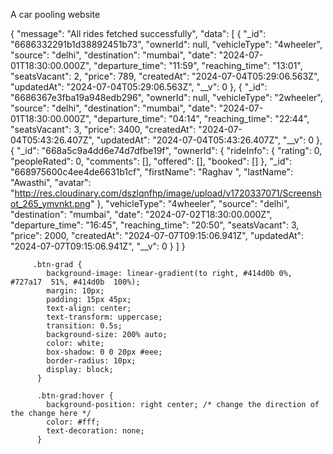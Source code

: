 A car pooling website


{
    "message": "All rides fetched successfully",
    "data": [
        {
            "_id": "6686332291b1d38892451b73",
            "ownerId": null,
            "vehicleType": "4wheeler",
            "source": "delhi",
            "destination": "mumbai",
            "date": "2024-07-01T18:30:00.000Z",
            "departure_time": "11:59",
            "reaching_time": "13:01",
            "seatsVacant": 2,
            "price": 789,
            "createdAt": "2024-07-04T05:29:06.563Z",
            "updatedAt": "2024-07-04T05:29:06.563Z",
            "__v": 0
        },
        {
            "_id": "6686367e3fba19a948edb296",
            "ownerId": null,
            "vehicleType": "2wheeler",
            "source": "delhi",
            "destination": "mumbai",
            "date": "2024-07-01T18:30:00.000Z",
            "departure_time": "04:14",
            "reaching_time": "22:44",
            "seatsVacant": 3,
            "price": 3400,
            "createdAt": "2024-07-04T05:43:26.407Z",
            "updatedAt": "2024-07-04T05:43:26.407Z",
            "__v": 0
        },
        {
            "_id": "668a5c9a4dd6e74d7dfbe19f",
            "ownerId": {
                "rideInfo": {
                    "rating": 0,
                    "peopleRated": 0,
                    "comments": [],
                    "offered": [],
                    "booked": []
                },
                "_id": "668975600c4ee4de6631b1cf",
                "firstName": "Raghav ",
                "lastName": "Awasthi",
                "avatar": "http://res.cloudinary.com/dszlqnfhp/image/upload/v1720337071/Screenshot_265_ymvnkt.png"
            },
            "vehicleType": "4wheeler",
            "source": "delhi",
            "destination": "mumbai",
            "date": "2024-07-02T18:30:00.000Z",
            "departure_time": "16:45",
            "reaching_time": "20:50",
            "seatsVacant": 3,
            "price": 2000,
            "createdAt": "2024-07-07T09:15:06.941Z",
            "updatedAt": "2024-07-07T09:15:06.941Z",
            "__v": 0
        }
    ]
}


         
         .btn-grad {
            background-image: linear-gradient(to right, #414d0b 0%, #727a17  51%, #414d0b  100%);
            margin: 10px;
            padding: 15px 45px;
            text-align: center;
            text-transform: uppercase;
            transition: 0.5s;
            background-size: 200% auto;
            color: white;            
            box-shadow: 0 0 20px #eee;
            border-radius: 10px;
            display: block;
          }

          .btn-grad:hover {
            background-position: right center; /* change the direction of the change here */
            color: #fff;
            text-decoration: none;
          }
         